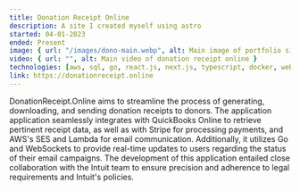 ```yaml
---
title: Donation Receipt Online
description: A site I created myself using astro
started: 04-01-2023
ended: Present
image: { url: "/images/dono-main.webp", alt: Main image of portfolio site }
video: { url: "", alt: Main video of donation receipt online }
technologies: [aws, sql, go, react.js, next.js, typescript, docker, websockets]
link: https://donationreceipt.online
---
```


DonationReceipt.Online aims to streamline the process of generating, downloading, and sending donation receipts to donors. The application application seamlessly integrates with QuickBooks Online to retrieve pertinent receipt data, as well as with Stripe for processing payments, and AWS's SES and Lambda for email communication. Additionally, it utilizes Go and WebSockets to provide real-time updates to users regarding the status of their email campaigns. The development of this application entailed close collaboration with the Intuit team to ensure precision and adherence to legal requirements and Intuit's policies.

